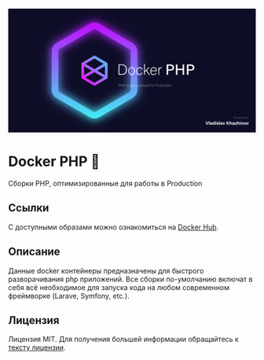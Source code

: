 
<p align="center"><img src="/art/header.png" alt="Social Card of Docker PHP"></p>

# Docker PHP 🐋

Сборки PHP, оптимизированные для работы в Production

## Ссылки

С доступными образами можно ознакомиться на [Docker Hub](https://hub.docker.com/repository/docker/khazhinov/docker-php).

## Описание

Данные docker контейнеры предназначены для быстрого разворачивания php приложений. Все сборки по-умолчанию включат в себя всё необходимое для запуска кода на любом современном фреймворке (Larave, Symfony, etc.).

## Лицензия

Лицензия MIT. Для получения большей информации обращайтесь к [тексту лицензии](LICENSE.md).
